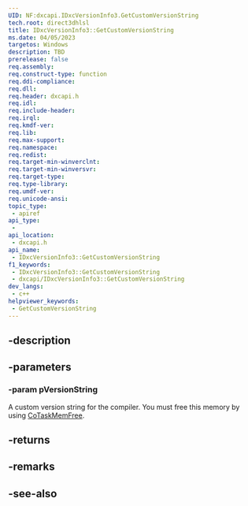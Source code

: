 ```yaml
---
UID: NF:dxcapi.IDxcVersionInfo3.GetCustomVersionString
tech.root: direct3dhlsl
title: IDxcVersionInfo3::GetCustomVersionString
ms.date: 04/05/2023
targetos: Windows
description: TBD
prerelease: false
req.assembly: 
req.construct-type: function
req.ddi-compliance: 
req.dll: 
req.header: dxcapi.h
req.idl: 
req.include-header: 
req.irql: 
req.kmdf-ver: 
req.lib: 
req.max-support: 
req.namespace: 
req.redist: 
req.target-min-winverclnt: 
req.target-min-winversvr: 
req.target-type: 
req.type-library: 
req.umdf-ver: 
req.unicode-ansi: 
topic_type:
 - apiref
api_type:
 - 
api_location:
 - dxcapi.h
api_name:
 - IDxcVersionInfo3::GetCustomVersionString
f1_keywords:
 - IDxcVersionInfo3::GetCustomVersionString
 - dxcapi/IDxcVersionInfo3::GetCustomVersionString
dev_langs:
 - c++
helpviewer_keywords:
 - GetCustomVersionString
---
```


## -description

## -parameters

### -param pVersionString

A custom version string for the compiler. You must free this memory by using [CoTaskMemFree](/windows/win32/api/combaseapi/nf-combaseapi-cotaskmemfree).

## -returns

## -remarks

## -see-also
